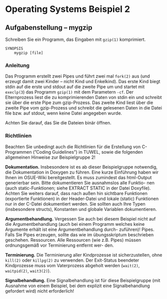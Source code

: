 # Operating Systems Beispiel 2

## Aufgabenstellung – mygzip
Schreiben Sie ein Programm, das Eingaben mit `gzip(1)` komprimiert.

    SYNOPSIS
        mygzip [file]
### Anleitung
Das Programm erstellt zwei Pipes und führt zwei mal `fork(2)` aus (und erzeugt damit zwei Kinder – nicht Kind und Enkelkind). Das erste Kind biegt stdin auf die erste und stdout auf die zweite Pipe um und startet mit `execlp(3`) das Programm `gzip(1)` mit dem Parametern `-cf`. Der Elternprozess liest die zu komprimierenden Daten von stdin ein und schreibt sie über die erste Pipe zum gzip-Prozess. Das zweite Kind liest über die zweite Pipe vom gzip-Prozess und schreibt die gelesenen Daten in die Datei file bzw. auf stdout, wenn keine Datei angegeben wurde.

Achten Sie darauf, das Sie die Dateien binär öffnen.

### Richtlinien
Beachten Sie unbedingt auch die Richtlinien für die Erstellung von C-Programmen (”Coding Guidelines”) in TUWEL, sowie die folgenden allgemeinen Hinweise zur Beispielgruppe 2!

__Dokumentation.__ Insbesondere ist es ab dieser Beispielgruppe notwendig, die Dokumentation in Doxygen zu führen. Eine kurze Einführung haben wir Ihnen im OSUE-Wiki bereitgestellt. Es muss zumindest das html-Output generierbar sein. Bitte dokumentieren Sie ausnahmslos alle Funktio- nen (auch static-Funktionen; siehe EXTRACT STATIC in der Datei Doxyfile). Achten Sie weiters darauf, dass nach außen hin sichtbare Funktionen (exportierte Funktionen) in der Header-Datei und lokale (static) Funktionen nur in der C-Datei dokumentiert werden. Sie sollten auch Ihre Typen (insbesondere structs), Konstanten und globale Variablen dokumentieren.

__Argumentbehandlung.__ Vergessen Sie auch bei diesem Beispiel nicht auf die Argumentbehandlung (auch bei einem Programm welches keine Argumente erhält ist eine Argumentbehandlung durch- zuführen)!
Pipes. Falls Sie Pipes erzeugen, sollte das wie im übungsskriptum beschrieben geschehen. Ressourcen. Alle Ressourcen (wie z.B. Pipes) müssen ordnungsgemäß vor Terminierung entfernt wer-
den.

__Terminierung.__ Die Terminierung aller Kindprozesse ist sicherzustellen, ohne `kill(2)` oder `killpg(2)` zu verwenden. Der Exit-Status beendeter Kindprozesse muss vom Vaterprozess abgeholt werden (`wait(2)`, `waitpid(2)`, `wait3(2)`).

__Signalbehandlung.__ Eine Signalbehandlung ist für diese Beispielgruppe (mit Ausnahme von einem Beispiel, bei dem explizit eine Signalbehandlung gefordert wird) nicht erforderlich!